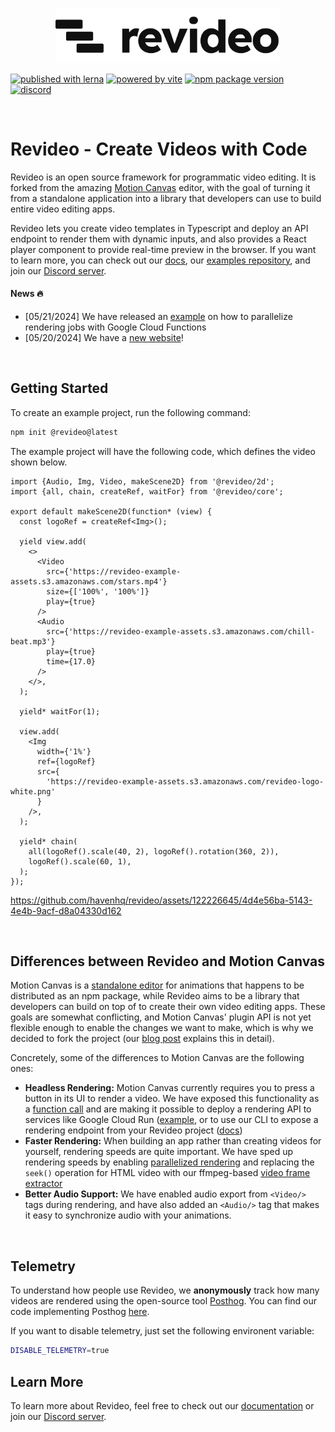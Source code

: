 <br/>
<p align="center">
  <a href="https://re.video">
    <picture>
      <source media="(prefers-color-scheme: dark)" srcset="./logo_dark.svg">
      <img width="360" alt="Revideo logo" src="./logo.svg">
    </picture>
  </a>
</p
<p align="center">
  <a href="https://lerna.js.org"><img src="https://img.shields.io/badge/published%20with-lerna-c084fc?style=flat" alt="published with lerna"></a>
  <a href="https://vitejs.dev"><img src="https://img.shields.io/badge/powered%20by-vite-646cff?style=flat" alt="powered by vite"></a>
  <a href="https://www.npmjs.com/package/@revideo/core"><img src="https://img.shields.io/npm/v/@revideo/core?style=flat" alt="npm package version"></a>
  <a href="https://discord.com/invite/JDjbfp6q2G"><img src="https://img.shields.io/discord/1071029581009657896?style=flat&logo=discord&logoColor=fff&color=404eed" alt="discord"></a>
</p>
<br/>

# Revideo - Create Videos with Code

Revideo is an open source framework for programmatic video editing. It is forked from the amazing [Motion Canvas](https://motioncanvas.io/) editor, with the goal of turning it from a standalone application into a library that developers can use to build entire video editing apps. 

Revideo lets you create video templates in Typescript and deploy an API endpoint to render them with dynamic inputs, and also provides a React player component to provide real-time preview in the browser. If you want to learn more, you can check out our [docs](https://docs.re.video/), our [examples repository](https://github.com/redotvideo/revideo-examples), and join our [Discord server](https://discord.com/invite/MVJsrqjy3j).


#### News 🔥

- [05/21/2024] We have released an [example](https://github.com/redotvideo/revideo-examples/tree/main/google-cloud-run-parallelized) on how to parallelize rendering jobs with Google Cloud Functions
- [05/20/2024] We have a [new website](https://re.video/)!

<br/>

## Getting Started

To create an example project, run the following command:

```bash
npm init @revideo@latest
```

The example project will have the following code, which defines the video shown
below.

```tsx
import {Audio, Img, Video, makeScene2D} from '@revideo/2d';
import {all, chain, createRef, waitFor} from '@revideo/core';

export default makeScene2D(function* (view) {
  const logoRef = createRef<Img>();

  yield view.add(
    <>
      <Video
        src={'https://revideo-example-assets.s3.amazonaws.com/stars.mp4'}
        size={['100%', '100%']}
        play={true}
      />
      <Audio
        src={'https://revideo-example-assets.s3.amazonaws.com/chill-beat.mp3'}
        play={true}
        time={17.0}
      />
    </>,
  );

  yield* waitFor(1);

  view.add(
    <Img
      width={'1%'}
      ref={logoRef}
      src={
        'https://revideo-example-assets.s3.amazonaws.com/revideo-logo-white.png'
      }
    />,
  );

  yield* chain(
    all(logoRef().scale(40, 2), logoRef().rotation(360, 2)),
    logoRef().scale(60, 1),
  );
});
```

https://github.com/havenhq/revideo/assets/122226645/4d4e56ba-5143-4e4b-9acf-d8a04330d162

<br/>

## Differences between Revideo and Motion Canvas

Motion Canvas is a [standalone editor](https://github.com/orgs/motion-canvas/discussions/1015) for animations that happens to be distributed as an npm package, while Revideo aims to be a library that developers can build on top of to create their own video editing apps. These goals are somewhat conflicting, and Motion Canvas' plugin API is not yet flexible enough to enable the changes we want to make, which is why we decided to fork the project (our [blog post](https://re.video/blog/fork) explains this in detail).

Concretely, some of the differences to Motion Canvas are the following ones:

- **Headless Rendering:** Motion Canvas currently requires you to press a button in its UI to render a video. We have exposed this functionality as a [function call](https://docs.re.video/renderer/renderVideo/) and are making it possible to deploy a rendering API to services like Google Cloud Run ([example](https://github.com/redotvideo/revideo-examples/tree/main/google-cloud-run), or to use our CLI to expose a rendering endpoint from your Revideo project ([docs](https://docs.re.video/render-endpoint))
- **Faster Rendering:** When building an app rather than creating videos for yourself, rendering speeds are quite important. We have sped up rendering speeds by enabling [parallelized rendering](https://github.com/redotvideo/revideo/pull/74) and replacing the `seek()` operation for HTML video with our ffmpeg-based [video frame extractor](https://github.com/redotvideo/revideo/pull/33)
- **Better Audio Support:** We have enabled audio export from `<Video/>` tags during rendering, and have also added an `<Audio/>` tag that makes it easy to synchronize audio with your animations.

<br/>

## Telemetry

To understand how people use Revideo, we **anonymously** track how many videos
are rendered using the open-source tool
[Posthog](https://github.com/PostHog/posthog). You can find our code
implementing Posthog
[here](https://github.com/redotvideo/revideo/tree/main/packages/ffmpeg/server/telemetry).

If you want to disable telemetry, just set the following environent variable:

```bash
DISABLE_TELEMETRY=true
```

## Learn More

To learn more about Revideo, feel free to check out our
[documentation](http://docs.re.video/) or join our
[Discord server](https://discord.gg/hexYBZGBY8).

